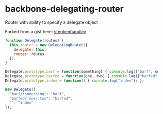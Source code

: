 backbone-delegating-router
==========================

Router with ability to specify a delegate object

Forked from a gist here: [stephenhandley](https://gist.github.com/stephenhandley/2251058)

```javascript
function Delegate(routes) {
  this.router = new DelegatingRouter({
    delegate: this,
    routes: routes
  });
}

Delegate.prototype.barf = function(something) { console.log(["barf", something]); };
Delegate.prototype.barfed = function(one, two) { console.log(["barfed", one, two]) };
Delegate.prototype.index = function() { console.log("index"); };

new Delegate({
  "barf/:something": "barf",
  "barfed/:one/:two": "barfed",
  "": "index"
});
```